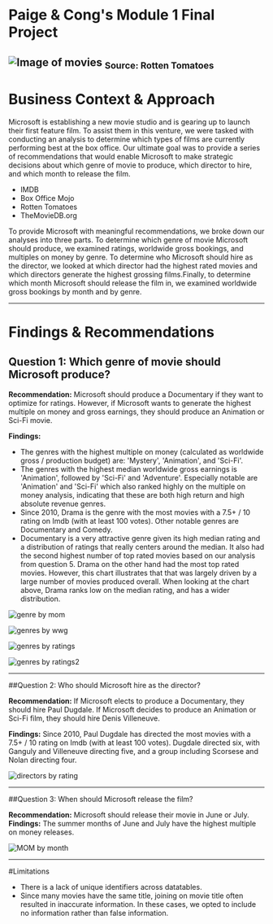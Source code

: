 # Paige & Cong's Module 1 Final Project

![Image of movies](https://s3-us-west-2.amazonaws.com/flx-editorial-wordpress/wp-content/uploads/2018/08/29143522/RT_200EssentialMovies_731X200.jpg)
<sub>Source: Rotten Tomatoes</sub>
---

# Business Context & Approach

Microsoft is establishing a new movie studio and is gearing up to launch their first feature film. To assist them in this venture, we were tasked with conducting an analysis to determine which types of films are currently performing best at the box office. Our ultimate goal was to provide a series of recommendations that would enable Microsoft to make strategic decisions about which genre of movie to produce, which director to hire, and which month to release the film.

* IMDB
* Box Office Mojo
* Rotten Tomatoes
* TheMovieDB.org

To provide Microsoft with meaningful recommendations, we broke down our analyses into three parts. To determine which genre of movie Microsoft should produce, we examined ratings, worldwide gross bookings, and multiples on money by genre. To determine who Microsoft should hire as the director, we looked at which director had the highest rated movies and which directors generate the highest grossing films.Finally, to determine which month Microsoft should release the film in, we examined worldwide gross bookings by month and by genre.


---

# Findings & Recommendations


## Question 1: Which genre of movie should Microsoft produce?

**Recommendation:** Microsoft should produce a Documentary if they want to optimize for ratings. However, if Microsoft wants to generate the highest multiple on money and gross earnings, they should produce an Animation or Sci-Fi movie.

**Findings:**
* The genres with the highest multiple on money (calculated as worldwide gross / production budget) are: 'Mystery', 'Animation', and 'Sci-Fi'.
* The genres with the highest median worldwide gross earnings is 'Animation', followed by 'Sci-Fi' and 'Adventure'. Especially notable are 'Animation' and 'Sci-Fi' which also ranked highly on the multiple on money analysis, indicating that these are both high return and high absolute revenue genres.
* Since 2010, Drama is the genre with the most movies with a 7.5+ / 10 rating on Imdb (with at least 100 votes). Other notable genres are Documentary and Comedy.
* Documentary is a very attractive genre given its high median rating and a distribution of ratings that really centers around the median. It also had the second highest number of top rated movies based on our analysis from question 5. Drama on the other hand had the most top rated movies. However, this chart illustrates that that was largely driven by a large number of movies produced overall. When looking at the chart above, Drama ranks low on the median rating, and has a wider distribution.

![genre by mom](images/genres_mom.png)

![genres by wwg](images/genres_wwg.png)

![genres by ratings](images/genres_ratings2.png)

![genres by ratings2](images/genres_ratings.png)

---
##Question 2: Who should Microsoft hire as the director?

**Recommendation:** If Microsoft elects to produce a Documentary, they should hire Paul Dugdale. If Microsoft decides to produce an Animation or Sci-Fi film, they should hire Denis Villeneuve. 

**Findings:**
Since 2010, Paul Dugdale has directed the most movies with a 7.5+ / 10 rating on Imdb (with at least 100 votes). Dugdale directed six, with Ganguly and Villeneuve directing five, and a group including Scorsese and Nolan directing four.

![directors by rating](images/directors.png)

--- 
##Question 3: When should Microsoft release the film?

**Recommendation:** Microsoft should release their movie in June or July. 
**Findings:** The summer months of June and July have the highest multiple on money releases.

![MOM by month](images/genres_month.png)

---
#Limitations
* There is a lack of unique identifiers across datatables. 
* Since many movies have the same title, joining on movie title often resulted in inaccurate information. In these cases, we opted to include no information rather than false information.
